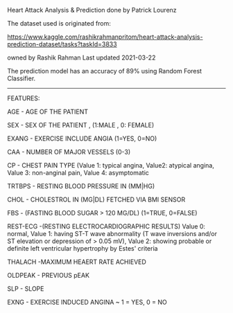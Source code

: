 Heart Attack Analysis & Prediction
done by Patrick Lourenz

The dataset used is originated from:

https://www.kaggle.com/rashikrahmanpritom/heart-attack-analysis-prediction-dataset/tasks?taskId=3833

owned by Rashik Rahman
Last updated 2021-03-22


The prediction model has an accuracy of 89% using Random Forest Classifier.

---

FEATURES:

AGE - AGE OF THE PATIENT

SEX - SEX OF THE PATIENT , (1:MALE , 0: FEMALE)

EXANG - EXERCISE INCLUDE ANGIA (1=YES, 0=NO)

CAA - NUMBER OF MAJOR VESSELS (0-3)

CP - CHEST PAIN TYPE (Value 1: typical angina, Value2: atypical angina, Value 3: non-anginal pain, Value 4: asymptomatic

TRTBPS - RESTING BLOOD PRESSURE IN (MM|HG)

CHOL - CHOLESTROL IN (MG|DL) FETCHED VIA BMI SENSOR

FBS - (FASTING BLOOD SUGAR > 120 MG/DL) (1=TRUE, 0=FALSE)

REST-ECG -(RESTING ELECTROCARDIOGRAPHIC RESULTS) Value 0: normal, Value 1: having ST-T wave abnormality (T wave inversions and/or ST elevation or depression of > 
0.05 mV), Value 2: showing probable or definite left ventricular hypertrophy by Estes' criteria

THALACH -MAXIMUM HEAERT RATE ACHIEVED

OLDPEAK - PREVIOUS pEAK

SLP - SLOPE

EXNG - EXERCISE INDUCED ANGINA ~ 1 = YES, 0 = NO
